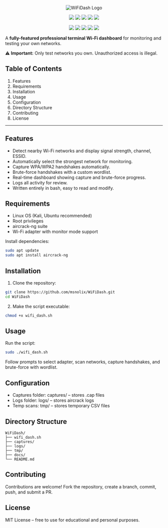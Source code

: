 <p align="center">
  <img src=".github/misc/logo.png" alt="WiFiDash Logo">
</p>

<p align="center">
  <img src="https://img.shields.io/badge/Version-1.0.0-green?style=for-the-badge">
  <img src="https://img.shields.io/github/license/msnolix/WiFiDash?style=for-the-badge">
  <img src="https://img.shields.io/github/stars/msnolix/WiFiDash?style=for-the-badge">
  <img src="https://img.shields.io/github/issues/msnolix/WiFiDash?color=red&style=for-the-badge">
  <img src="https://img.shields.io/github/forks/msnolix/WiFiDash?color=teal&style=for-the-badge">
</p>

<p align="center">
  <img src="https://img.shields.io/badge/Author-msnolix-blue?style=flat-square">
  <img src="https://img.shields.io/badge/Open%20Source-Yes-darkgreen?style=flat-square">
  <img src="https://img.shields.io/badge/Maintained%3F-Yes-lightblue?style=flat-square">
  <img src="https://img.shields.io/badge/Written%20In-Python-darkcyan?style=flat-square">
  <img src="https://hits.seeyoufarm.com/api/count/incr/badge.svg?url=https%3A%2F%2Fgithub.com%2Fmsnolix%2FWiFiDash&title=Visitors&edge_flat=false"/>
</p>


A **fully-featured professional terminal Wi-Fi dashboard** for monitoring and testing your own networks.

⚠️ **Important:** Only test networks you own. Unauthorized access is illegal.

## Table of Contents

1. Features
2. Requirements
3. Installation
4. Usage
5. Configuration
6. Directory Structure
7. Contributing
8. License

---

## Features

- Detect nearby Wi-Fi networks and display signal strength, channel, ESSID.
- Automatically select the strongest network for monitoring.
- Capture WPA/WPA2 handshakes automatically.
- Brute-force handshakes with a custom wordlist.
- Real-time dashboard showing capture and brute-force progress.
- Logs all activity for review.
- Written entirely in bash, easy to read and modify.

## Requirements

- Linux OS (Kali, Ubuntu recommended)
- Root privileges
- aircrack-ng suite
- Wi-Fi adapter with monitor mode support

Install dependencies:

```bash
sudo apt update
sudo apt install aircrack-ng
```

## Installation

1. Clone the repository:

```bash
git clone https://github.com/msnolix/WiFiDash.git
cd WiFiDash
```

2. Make the script executable:

```bash
chmod +x wifi_dash.sh
```

## Usage

Run the script:

```bash
sudo ./wifi_dash.sh
```

Follow prompts to select adapter, scan networks, capture handshakes, and brute-force with wordlist.

## Configuration

- Captures folder: captures/ – stores .cap files
- Logs folder: logs/ – stores aircrack logs
- Temp scans: tmp/ – stores temporary CSV files

## Directory Structure

```
WiFiDash/
├── wifi_dash.sh
├── captures/
├── logs/
├── tmp/
├── docs/
└── README.md
```

## Contributing

Contributions are welcome! Fork the repository, create a branch, commit, push, and submit a PR.

## License

MIT License – free to use for educational and personal purposes.

